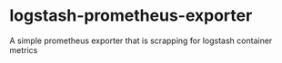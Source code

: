 # logstash-prometheus-exporter
A simple prometheus exporter that is scrapping for logstash container metrics
